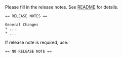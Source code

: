 Please fill in the release notes. See [README](caithagoras/cs4610/blob/master/README.md#release-notes) for details.

```
== RELEASE NOTES ==

General Changes
* ...
* ...
```

If release note is required, use:

```
== NO RELEASE NOTE ==
```
